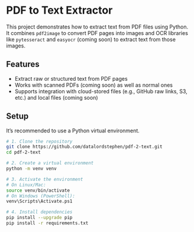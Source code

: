 # PDF to Text Extractor

This project demonstrates how to extract text from PDF files using Python.  
It combines `pdf2image` to convert PDF pages into images and OCR libraries like `pytesseract` and `easyocr` (coming soon) to extract text from those images.  

## Features
- Extract raw or structured text from PDF pages
- Works with scanned PDFs (coming soon) as well as normal ones
- Supports integration with cloud-stored files (e.g., GitHub raw links, S3, etc.) and local files (coming soon)

## Setup

It’s recommended to use a Python virtual environment.

```bash
# 1. Clone the repository
git clone https://github.com/datalordstephen/pdf-2-text.git
cd pdf-2-text

# 2. Create a virtual environment
python -m venv venv

# 3. Activate the environment
# On Linux/Mac:
source venv/bin/activate
# On Windows (PowerShell):
venv\Scripts\Activate.ps1

# 4. Install dependencies
pip install --upgrade pip
pip install -r requirements.txt
